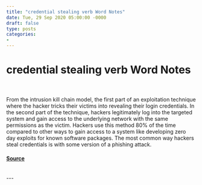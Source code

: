 ```yaml
---
title: "credential stealing verb Word Notes"
date: Tue, 29 Sep 2020 05:00:00 -0000
draft: false
type: posts
categories: 
- 
---
```

# credential stealing verb Word Notes

<br/>

<br/>
From the intrusion kill chain model, the first part of an exploitation technique where the hacker tricks their victims into revealing their login credentials. In the second part of the technique, hackers legitimately log into the targeted system and gain access to the underlying network with the same permissions as the victim. Hackers use this method 80% of the time compared to other ways to gain access to a system like developing zero day exploits for known software packages. The most common way hackers steal credentials is with some version of a phishing attack.

#### [Source](https://thecyberwire.com/podcasts/word-notes/7/notes)

<br/>
---
